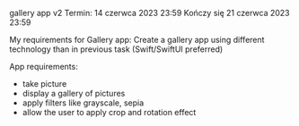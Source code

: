 gallery app v2
Termin: 14 czerwca 2023 23:59
Kończy się 21 czerwca 2023 23:59

My requirements for Gallery app:
Create a gallery app using different technology than in previous task (Swift/SwiftUI preferred)

App requirements:
- take picture
- display a gallery of pictures
- apply filters like grayscale, sepia
- allow the user to apply crop and rotation effect
